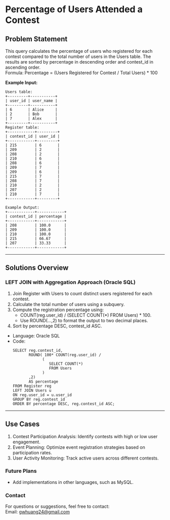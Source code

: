 # **Percentage of Users Attended a Contest**

## **Problem Statement**
This query calculates the percentage of users who registered for each contest compared to the total number of users in the Users table. The results are sorted by percentage in descending order and contest_id in ascending order.  
Formula:
Percentage = (Users Registered for Contest / Total Users) * 100  
   

**Example Input:**
  ```
  Users table:
  +---------+-----------+
  | user_id | user_name |
  +---------+-----------+
  | 6       | Alice     |
  | 2       | Bob       |
  | 7       | Alex      |
  +---------+-----------+
  Register table:
  +------------+---------+
  | contest_id | user_id |
  +------------+---------+
  | 215        | 6       |
  | 209        | 2       |
  | 208        | 2       |
  | 210        | 6       |
  | 208        | 6       |
  | 209        | 7       |
  | 209        | 6       |
  | 215        | 7       |
  | 208        | 7       |
  | 210        | 2       |
  | 207        | 2       |
  | 210        | 7       |
  +------------+---------+

  Example Output:
  +------------+------------+
  | contest_id | percentage |
  +------------+------------+
  | 208        | 100.0      |
  | 209        | 100.0      |
  | 210        | 100.0      |
  | 215        | 66.67      |
  | 207        | 33.33      |
  +------------+------------+
  ```
  
---

## **Solutions Overview**
### **LEFT JOIN with Aggregation Approach (Oracle SQL)**
1. Join Register with Users to count distinct users registered for each contest.
2. Calculate the total number of users using a subquery.
3. Compute the registration percentage using:
   - COUNT(reg.user_id) / (SELECT COUNT(*) FROM Users) * 100.
   - Use ROUND(...,2) to format the output to two decimal places.
4. Sort by percentage DESC, contest_id ASC.  

- Language: Oracle SQL
- Code:
  ```
  SELECT reg.contest_id, 
         ROUND( 100* COUNT(reg.user_id) / 
               (
                  SELECT COUNT(*)
                  FROM Users
               )
         ,2)
         AS percentage
  FROM Register reg
  LEFT JOIN Users u
  ON reg.user_id = u.user_id
  GROUP BY reg.contest_id
  ORDER BY percentage DESC, reg.contest_id ASC;
  ```
  
---

## **Use Cases**
1. Contest Participation Analysis: Identify contests with high or low user engagement.
2. Event Planning: Optimize event registration strategies based on participation rates.
3. User Activity Monitoring: Track active users across different contests.  
### **Future Plans**
- Add implementations in other languages, such as MySQL.
  
### **Contact**
For questions or suggestions, feel free to contact:  
Email: gwhuang24@gmail.com
